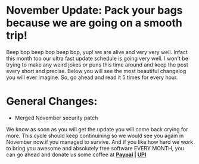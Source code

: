 

November Update: Pack your bags because we are going on a smooth trip!
==================================================

Beep bop beep bop beep bop, yup! we are alive and very very well. Infact this month too our ultra fast update schedule is going very well. 
I won't be trying to make any weird jokes or puns this time around and keep the post every short and precise. Below you will see the most beautiful changelog you will ever imagine. 
So, go ahead and read it 5 times for every hour. 

General Changes: 
===============

- Merged November security patch

We know as soon as you will get the update you will come back crying for more. This cycle should keep continuining so we would see you again in November now.if you managed to survive. And if you like how hard we work to bring you awesome and absolutely free software EVERY MONTH, you can go ahead and donate us some coffee at **[Paypal](https://www.paypal.me/Sipun) | [UPI](https://telegra.ph/UPI-Id-09-18)**